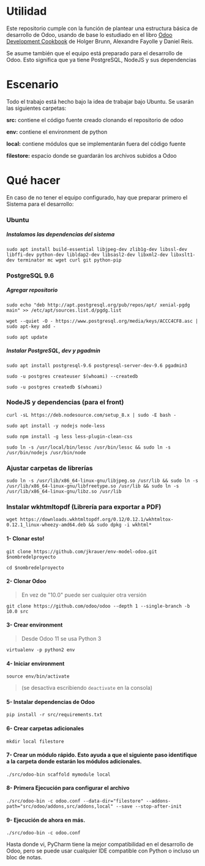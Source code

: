 # Utilidad
Este repositorio cumple con la función de plantear una estructura básica de desarrollo de Odoo, usando de base lo estudiado en el libro [Odoo Development Cookbook](https://www.packtpub.com/big-data-and-business-intelligence/odoo-development-cookbook) de Holger Brunn, Alexandre Fayolle y Daniel Reis.

Se asume también que el equipo está preparado para el desarrollo de Odoo. Esto significa que ya tiene PostgreSQL, NodeJS y sus dependencias

# Escenario
Todo el trabajo está hecho bajo la idea de trabajar bajo Ubuntu. Se usarán las siguientes carpetas:

**src:** contiene el código fuente creado clonando el repositorio de odoo

**env:** contiene el environment de python

**local:** contiene módulos que se implementarán fuera del código fuente

**filestore:** espacio donde se guardarán los archivos subidos a Odoo

# Qué hacer
En caso de no tener el equipo configurado, hay que preparar primero el Sistema para el desarrollo:

### Ubuntu
##### Instalamos las dependencias del sistema
`sudo apt install build-essential libjpeg-dev zlib1g-dev libssl-dev libffi-dev python-dev libldap2-dev libsasl2-dev libxml2-dev libxslt1-dev terminator mc wget curl git python-pip`

### PostgreSQL 9.6
##### Agregar repositorio
`sudo echo "deb http://apt.postgresql.org/pub/repos/apt/ xenial-pgdg main" >> /etc/apt/sources.list.d/pgdg.list`

`wget --quiet -O - https://www.postgresql.org/media/keys/ACCC4CF8.asc | sudo apt-key add -`

`sudo apt update`

##### Instalar PostgreSQL, dev y pgadmin
`sudo apt install postgresql-9.6 postgresql-server-dev-9.6 pgadmin3`

`sudo -u postgres createuser $(whoami) --createdb`

`sudo -u postgres createdb $(whoami)`

### NodeJS y dependencias (para el front)

`curl -sL https://deb.nodesource.com/setup_8.x | sudo -E bash -`

`sudo apt install -y nodejs node-less`

`sudo npm install -g less less-plugin-clean-css`

`sudo ln -s /usr/local/bin/lessc /usr/bin/lessc && sudo ln -s /usr/bin/nodejs /usr/bin/node`

### Ajustar carpetas de librerías

`sudo ln -s /usr/lib/x86_64-linux-gnu/libjpeg.so /usr/lib && sudo ln -s /usr/lib/x86_64-linux-gnu/libfreetype.so /usr/lib && sudo ln -s /usr/lib/x86_64-linux-gnu/libz.so /usr/lib`

### Instalar wkhtmltopdf (Librería para exportar a PDF)
`wget https://downloads.wkhtmltopdf.org/0.12/0.12.1/wkhtmltox-0.12.1_linux-wheezy-amd64.deb && sudo dpkg -i wkhtml*`

#### 1- Clonar esto!
`git clone https://github.com/jkrauer/env-model-odoo.git $nombredelproyecto`

`cd $nombredelproyecto`

#### 2- Clonar Odoo
>En vez de "10.0" puede ser cualquier otra versión

`git clone https://github.com/odoo/odoo --depth 1 --single-branch -b 10.0 src`
#### 3- Crear environment
>Desde Odoo 11 se usa Python 3

`virtualenv -p python2 env`

#### 4- Iniciar environment
`source env/bin/activate`

>(se desactiva escribiendo `deactivate` en la consola)

#### 5- Instalar dependencias de Odoo
`pip install -r src/requirements.txt`

#### 6- Crear carpetas adicionales
`mkdir local filestore`

#### 7- Crear un módulo rápido. Esto ayuda a que el siguiente paso identifique a la carpeta donde estarán los módulos adicionales.

`./src/odoo-bin scaffold mymodule local`

#### 8- Primera Ejecución para configurar el archivo

`./src/odoo-bin -c odoo.conf --data-dir="filestore" --addons-path="src/odoo/addons,src/addons,local" --save --stop-after-init`

#### 9- Ejecución de ahora en más.

`./src/odoo-bin -c odoo.conf`

Hasta donde vi, PyCharm tiene la mejor compatibilidad en el desarrollo de Odoo, pero se puede usar cualquier IDE compatible con Python o incluso un bloc de notas.
